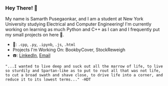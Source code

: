 ### Hey There! 👋

My name is Samarth Pusegaonkar, and I am a student at New York University studying Electrical and Computer Engineering! I'm currently working on learning as much Python and C++ as I can and I frequently put my small projects on here 👊.

- 🤖: `.cpp`, `.py`, `.ipynb`, `.js`, `.html`
- Projects I'm Working On: BookbyCover, StockReweigh
- ☎️: [LinkedIn](linkedin.com/in/samarth-pusegaonkar), [Email](ssp6681@nyu.edu)

`"...I wanted to live deep and suck out all the marrow of life, to live so sturdily and Spartan-like as to put to rout all that was not life, to cut a broad swath and shave close, to drive life into a corner, and reduce it to its lowest terms..." -HDT`
